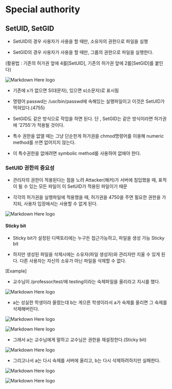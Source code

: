 ﻿# Special authority

## SetUID, SetGID

- SetUID의 경우 사용자가 사용을 할 때만, 소유자의 권한으로 파일을 실행

- SetGID의 경우 사용자가 사용을 할 때만, 그룹의 권한으로 파일을 실행한다.

(활용법 : 기존의 허가권 앞에 4를[SetUID], 기존의 허가권 앞에 2를[SetGID]를 붙인다)
 

![Markdown Here logo](http://cfile6.uf.tistory.com/image/2648A5415791F4A71E52FB)

- 기존에 x가 없으면 S(대문자), 있으면 s(소문자)로 표시됨

- 명령어 passwd는 /usr/bin/passwd에 속해있는 실행파일이고 이것은 SetUID가 먹혀있다.(4755) 

- SetGID도 같은 방식으로 작업을 하면 된다. 단 , SetGID는 같은 방식이라면 허가권에 '2755'가 적용될 것이다.

- 특수 권한을 없앨 때는 그냥 단순한게 허가권을 chmod명령어를 이용해 numeric method를 쓰면 없어지지 않는다.

- 이 특수권한을 없애려면 symbolic method를 사용하여 없애야 한다.

### SetUID 권한의 중요성

- 관리자의 권한이 적용된다는 점을 노려 Attacker(해커)가 서버에 침입했을 때, 표적이 될 수 있는 모든 파일이 이 SetUID가 적용된 파일이기 때문

- 각각의 허가권을 실행파일에 적용했을 때, 허가권을 4750을 주면 필요한 권한을 가지되, 사용자 입장에서는 사용할 수 없게 된다. 

![Markdown Here logo](http://cfile22.uf.tistory.com/image/2152404C5793BF0B144D0A)

#### Sticky bit
 
- Sticky bit가 설정된 디렉토리에는 누구든 접근가능하고, 파일을 생성 가능 Sticky bit

- 하지만 생성된 파일을 삭제시에는 소유자(파일 생성자)와 관리자만 지울 수 있게 된다. 다른 사용자는 자신의 소유가 아닌 파일을 삭제할 수 없다.

[Example]

- 교수님이 /professor/test/에 testing이라는 숙제파일을 올리라고 지시를 했다.

![Markdown Here logo](http://cfile3.uf.tistory.com/image/237A03355793B443164CA4)

- a는 성실한 학생이라 올렸는데 b는 게으른 학생이라서 a가 숙제를 올리면 그 숙제를 삭제해버린다.

![Markdown Here logo](http://cfile25.uf.tistory.com/image/2779E4355793B7411931D4)

![Markdown Here logo](http://cfile8.uf.tistory.com/image/27444E375793B75F101E43)

- 그래서 a는 교수님에게 말하고 교수님은 권한을 재설정한다.(Sticky bit)

![Markdown Here logo](http://cfile6.uf.tistory.com/image/237688455793B87313E891)

- 그리고나서 a는 다시 숙제를 서버에 올리고, b는 다시 삭제하려하지만 실패한다.

![Markdown Here logo](http://cfile22.uf.tistory.com/image/236F253F5793B9781A6C34)

![Markdown Here logo](http://cfile7.uf.tistory.com/image/21759D455793B998125C2D)
